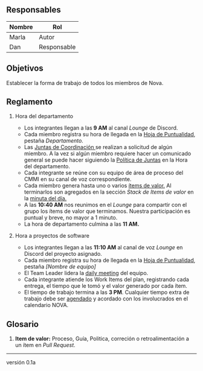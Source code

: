 ## Responsables
| Nombre    | Rol            | 
| --------- | -------------- | 
| Marla     | Autor          | 
| Dan       | Responsable    |

## Objetivos
Establecer la forma de trabajo de todos los miembros de Nova.

## Reglamento
1. Hora del departamento
    <ul>
    
    <li>
        Los integrantes llegan a las<b> 9 AM</b> al canal <i>Lounge</i> de Discord.</a>
    </li>
    
    <li>
        Cada miembro registra su hora de llegada en la <a href="https://docs.google.com/spreadsheets/d/1FvGz9Ncpo9nJJBli_HoE3SdM_V-6NslJ0DPnj84xclk/edit#gid=0">Hoja de Puntualidad</a>, pestaña <i>Departamento.</i>
    </li>
    
    <li>Las <a href="https://github.com/novaDepto/Nova/wiki/Proceso-de-Daily-Meeting">Juntas de Coordinación </a>se realizan a solicitud de algún miembro. A la vez si algún miembro requiere hacer un comunicado general se puede hacer siguiendo la <a href="https://github.com/novaDepto/Nova/wiki/Pol%C3%ADtica-de-Juntas">Política de Juntas</a> en la Hora del departamento.
    </li>
    
    <li>
        Cada integrante se reúne con su equipo de área de proceso del CMMI en su canal de voz correspondiente. 
    </li>
    
    <li>
        Cada miembro genera hasta uno o varios 
        <a href="#glosario1"> ítems de valor.</a> 
        Al terminarlos son agregados en la sección <i>Stack de Items de valor</i> en la <a href="https://drive.google.com/drive/folders/11kOv1oal83q3YzuDWC-a--gShOOH0_Tq?usp=sharing">minuta del día. <a>
    </li>
    
    <li>
        A las <b>10:40 AM</b> nos reunimos en el <i>Lounge</i> para compartir con el grupo los ítems de valor que terminamos. Nuestra participación es puntual y breve, no mayor a 1 minuto.
    </li>
    
    <li>
        La hora de departamento culmina a las 
        <b> 11 AM.</b> 
    </li>
        
    </ul>
2. Hora a proyectos de software
    <ul>
    
    <li>
    Los integrantes llegan a las <b>11:10 AM</b>  al canal de voz <i>Lounge</i> en Discord del proyecto asignado.
    </li>
    
    <li>
        Cada miembro registra su hora de llegada en la <a href="https://docs.google.com/spreadsheets/d/1FvGz9Ncpo9nJJBli_HoE3SdM_V-6NslJ0DPnj84xclk/edit#gid=0">Hoja de Puntualidad</a>, pestaña <i>[Nombre de equipo]</i>
    </li>
    
    <li>
    El Team Leader lidera la <a href="https://github.com/novaDepto/Nova/wiki/Proceso-de-Daily-Meeting">daily meeting</a> del equipo.</a>
    </li>
    
    <li>
    Cada integrante atiende los Work Items del plan, registrando cada entrega, el tiempo que le tomó y el valor generado por cada ítem.
    </li>
    
    <li>
        El tiempo de trabajo termina a las <b>3 PM</b>. Cualquier tiempo extra de trabajo debe ser <a href="https://github.com/novaDepto/Nova/wiki/Gu%C3%ADa-para-agendar-eventos">agendado<a> y acordado con los involucrados en el calendario NOVA. 
    </li>
    
    </ul>


## Glosario
1. <b id="glosario1">Item de valor:</b> Proceso, Guía, Politica, correción o retroalimentación a un ítem en <i>Pull Request</i>.

***
versión 0.1a